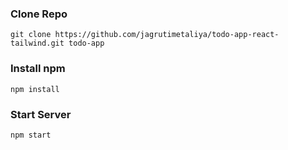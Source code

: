 ### Clone Repo 

`git clone https://github.com/jagrutimetaliya/todo-app-react-tailwind.git todo-app`


### Install npm 

`npm install` 

### Start Server 

`npm start`